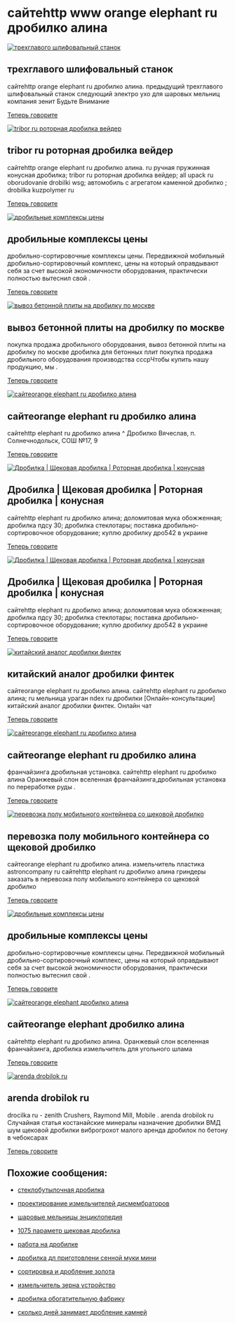 # сайтеhttp www orange elephant ru дробилко алина
<a href="https://ru.ecuriezuff.be/products/" target="_blank">![трехглавого шлифовальный станок](https://github.com/millmachine/images/raw/main/391.jpg)</a>
## трехглавого шлифовальный станок
сайтеhttp orange elephant ru дробилко алина. предыдущий трехглавого шлифовальный станок следующий электро ухо для шаровых мельниц компания зенит Будьте Внимание
<a href="https://ru.ecuriezuff.be/products/" target="_blank">Теперь говорите</a>
<a href="https://ru.ecuriezuff.be/products/" target="_blank">![tribor ru роторная дробилка вейдер](https://github.com/millmachine/images/raw/main/684.jpg)</a>
## tribor ru роторная дробилка вейдер
сайтеhttp orange elephant ru дробилко алина. ru ручная пружинная конусная дробилка; tribor ru роторная дробилка вейдер; all upack ru oborudovanie drobilki wsg; автомобиль с агрегатом каменной дробилко ; drobilka kuzpolymer ru 
<a href="https://ru.ecuriezuff.be/products/" target="_blank">Теперь говорите</a>
<a href="https://ru.ecuriezuff.be/products/" target="_blank">![дробильные комплексы цены](https://github.com/millmachine/images/raw/main/691.jpg)</a>
## дробильные комплексы цены
дробильно-сортировочные комплексы цены. Передвижной мобильный дробильно-сортировочный комплекс, цены на который оправдывают себя за счет высокой экономичности оборудования, практически полностью вытеснил свой .
<a href="https://ru.ecuriezuff.be/products/" target="_blank">Теперь говорите</a>
<a href="https://ru.ecuriezuff.be/products/" target="_blank">![вывоз бетонной плиты на дробилку по москве](https://github.com/millmachine/images/raw/main/39.jpg)</a>
## вывоз бетонной плиты на дробилку по москве
покупка продажа дробильного оборудования, вывоз бетонной плиты на дробилку по москве дробилка для бетонных плит покупка продажа дробильного оборудования производства сссрЧтобы купить нашу продукцию, мы .
<a href="https://ru.ecuriezuff.be/products/" target="_blank">Теперь говорите</a>
<a href="https://ru.ecuriezuff.be/products/" target="_blank">![сайтеorange elephant ru дробилко алина](https://github.com/millmachine/images/raw/main/250.jpg)</a>
## сайтеorange elephant ru дробилко алина
сайтеhttp elephant ru дробилко алина ^ Дробилко Вячеслав, п. Солнечнодольск, СОШ №17, 9 
<a href="https://ru.ecuriezuff.be/products/" target="_blank">Теперь говорите</a>
<a href="https://ru.ecuriezuff.be/products/" target="_blank">![Дробилка | Щековая дробилка | Роторная дробилка | конусная ](https://github.com/millmachine/images/raw/main/506.jpg)</a>
## Дробилка | Щековая дробилка | Роторная дробилка | конусная 
сайтеhttp elephant ru дробилко алина; доломитовая мука обожженная; дробилка пдсу 30; дробилка стеклотары; поставка дробильно-сортировочное оборудование; куплю дробилку дро542 в украине
<a href="https://ru.ecuriezuff.be/products/" target="_blank">Теперь говорите</a>
<a href="https://ru.ecuriezuff.be/products/" target="_blank">![Дробилка | Щековая дробилка | Роторная дробилка | конусная ](https://github.com/millmachine/images/raw/main/686.jpg)</a>
## Дробилка | Щековая дробилка | Роторная дробилка | конусная 
сайтеhttp elephant ru дробилко алина; доломитовая мука обожженная; дробилка пдсу 30; дробилка стеклотары; поставка дробильно-сортировочное оборудование; куплю дробилку дро542 в украине
<a href="https://ru.ecuriezuff.be/products/" target="_blank">Теперь говорите</a>
<a href="https://ru.ecuriezuff.be/products/" target="_blank">![китайский аналог дробилки финтек](https://github.com/millmachine/images/raw/main/487.jpg)</a>
## китайский аналог дробилки финтек
сайтеorange elephant ru дробилко алина. сайтеhttp elephant ru дробилко алина; ru мельница ураган ndex ru дробилки [Онлайн-консультации] китайский аналог дробилки финтек. Онлайн чат
<a href="https://ru.ecuriezuff.be/products/" target="_blank">Теперь говорите</a>
<a href="https://ru.ecuriezuff.be/products/" target="_blank">![сайтеorange elephant ru дробилко алина](https://github.com/millmachine/images/raw/main/396.jpg)</a>
## сайтеorange elephant ru дробилко алина
франчайзинга дробильная установка. сайтеhttp elephant ru дробилко алина Оранжевый слон вселенная франчайзинга,дробильная установка по переработке руды .
<a href="https://ru.ecuriezuff.be/products/" target="_blank">Теперь говорите</a>
<a href="https://ru.ecuriezuff.be/products/" target="_blank">![перевозка полу мобильного контейнера со щековой дробилко](https://github.com/millmachine/images/raw/main/610.jpg)</a>
## перевозка полу мобильного контейнера со щековой дробилко
сайтеorange elephant ru дробилко алина. измельчитель пластика astroncompany ru сайтеhttp elephant ru дробилко алина гриндеры заказать в перевозка полу мобильного контейнера со щековой дробилко
<a href="https://ru.ecuriezuff.be/products/" target="_blank">Теперь говорите</a>
<a href="https://ru.ecuriezuff.be/products/" target="_blank">![дробильные комплексы цены](https://github.com/millmachine/images/raw/main/620.jpg)</a>
## дробильные комплексы цены
дробильно-сортировочные комплексы цены. Передвижной мобильный дробильно-сортировочный комплекс, цены на который оправдывают себя за счет высокой экономичности оборудования, практически полностью вытеснил свой .
<a href="https://ru.ecuriezuff.be/products/" target="_blank">Теперь говорите</a>
<a href="https://ru.ecuriezuff.be/products/" target="_blank">![сайтеorange elephant дробилко алина](https://github.com/millmachine/images/raw/main/711.jpg)</a>
## сайтеorange elephant дробилко алина
сайтеhttp elephant ru дробилко алина. Оранжевый слон вселенная франчайзинга, дробилка измельчитель для угольного шлама
<a href="https://ru.ecuriezuff.be/products/" target="_blank">Теперь говорите</a>
<a href="https://ru.ecuriezuff.be/products/" target="_blank">![arenda drobilok ru](https://github.com/millmachine/images/raw/main/634.jpg)</a>
## arenda drobilok ru
drocilka ru - zenith Crushers, Raymond Mill, Mobile . arenda drobilok ru Случайная статья костанайские минералы назначение дробилки ВМД шум щековой дробилки виброгрохот малого аренда дробилок по бетону в чебоксарах
<a href="https://ru.ecuriezuff.be/products/" target="_blank">Теперь говорите</a>
## Похожие сообщения:
* [стеклобутылочная дробилка](%D1%81%D1%82%D0%B5%D0%BA%D0%BB%D0%BE%D0%B1%D1%83%D1%82%D1%8B%D0%BB%D0%BE%D1%87%D0%BD%D0%B0%D1%8F%20%D0%B4%D1%80%D0%BE%D0%B1%D0%B8%D0%BB%D0%BA%D0%B0.md)
* [проектирование измельчителей дисмембраторов](%D0%BF%D1%80%D0%BE%D0%B5%D0%BA%D1%82%D0%B8%D1%80%D0%BE%D0%B2%D0%B0%D0%BD%D0%B8%D0%B5%20%D0%B8%D0%B7%D0%BC%D0%B5%D0%BB%D1%8C%D1%87%D0%B8%D1%82%D0%B5%D0%BB%D0%B5%D0%B9%20%D0%B4%D0%B8%D1%81%D0%BC%D0%B5%D0%BC%D0%B1%D1%80%D0%B0%D1%82%D0%BE%D1%80%D0%BE%D0%B2.md)
* [шаровые мельницы энциклопедия](%D1%88%D0%B0%D1%80%D0%BE%D0%B2%D1%8B%D0%B5%20%D0%BC%D0%B5%D0%BB%D1%8C%D0%BD%D0%B8%D1%86%D1%8B%20%D1%8D%D0%BD%D1%86%D0%B8%D0%BA%D0%BB%D0%BE%D0%BF%D0%B5%D0%B4%D0%B8%D1%8F.md)
* [1075 параметр щековая дробилка](1075%20%D0%BF%D0%B0%D1%80%D0%B0%D0%BC%D0%B5%D1%82%D1%80%20%D1%89%D0%B5%D0%BA%D0%BE%D0%B2%D0%B0%D1%8F%20%D0%B4%D1%80%D0%BE%D0%B1%D0%B8%D0%BB%D0%BA%D0%B0.md)
* [работа на дробилке](%D1%80%D0%B0%D0%B1%D0%BE%D1%82%D0%B0%20%D0%BD%D0%B0%20%D0%B4%D1%80%D0%BE%D0%B1%D0%B8%D0%BB%D0%BA%D0%B5.md)
* [дробилка дл приготовлени сенной муки мини](%D0%B4%D1%80%D0%BE%D0%B1%D0%B8%D0%BB%D0%BA%D0%B0%20%D0%B4%D0%BB%20%D0%BF%D1%80%D0%B8%D0%B3%D0%BE%D1%82%D0%BE%D0%B2%D0%BB%D0%B5%D0%BD%D0%B8%20%D1%81%D0%B5%D0%BD%D0%BD%D0%BE%D0%B9%20%D0%BC%D1%83%D0%BA%D0%B8%20%D0%BC%D0%B8%D0%BD%D0%B8.md)
* [сортировка и дробление золота](%D1%81%D0%BE%D1%80%D1%82%D0%B8%D1%80%D0%BE%D0%B2%D0%BA%D0%B0%20%D0%B8%20%D0%B4%D1%80%D0%BE%D0%B1%D0%BB%D0%B5%D0%BD%D0%B8%D0%B5%20%D0%B7%D0%BE%D0%BB%D0%BE%D1%82%D0%B0.md)
* [измельчитель зерна устройство](%D0%B8%D0%B7%D0%BC%D0%B5%D0%BB%D1%8C%D1%87%D0%B8%D1%82%D0%B5%D0%BB%D1%8C%20%D0%B7%D0%B5%D1%80%D0%BD%D0%B0%20%D1%83%D1%81%D1%82%D1%80%D0%BE%D0%B9%D1%81%D1%82%D0%B2%D0%BE.md)
* [дробилка обогатительную фабрику](%D0%B4%D1%80%D0%BE%D0%B1%D0%B8%D0%BB%D0%BA%D0%B0%20%D0%BE%D0%B1%D0%BE%D0%B3%D0%B0%D1%82%D0%B8%D1%82%D0%B5%D0%BB%D1%8C%D0%BD%D1%83%D1%8E%20%D1%84%D0%B0%D0%B1%D1%80%D0%B8%D0%BA%D1%83.md)
* [сколько дней занимает дробление камней](%D1%81%D0%BA%D0%BE%D0%BB%D1%8C%D0%BA%D0%BE%20%D0%B4%D0%BD%D0%B5%D0%B9%20%D0%B7%D0%B0%D0%BD%D0%B8%D0%BC%D0%B0%D0%B5%D1%82%20%D0%B4%D1%80%D0%BE%D0%B1%D0%BB%D0%B5%D0%BD%D0%B8%D0%B5%20%D0%BA%D0%B0%D0%BC%D0%BD%D0%B5%D0%B9.md)
